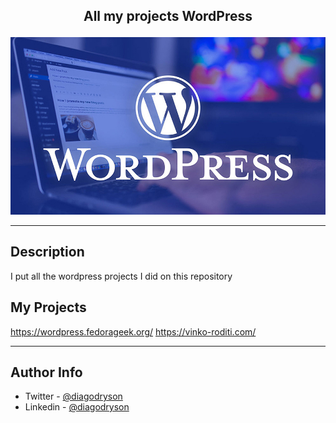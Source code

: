 ## <p align="center">All my projects WordPress</p>

![Project Image](wordpress-logo.jpg)

---

## Description

I put all the wordpress projects I did on this repository

## My Projects

https://wordpress.fedorageek.org/
https://vinko-roditi.com/


---

## Author Info

- Twitter - [@diagodryson](https://twitter.com/jamesqquick)
- Linkedin - [@diagodryson](https://linkedin.com/in/diagodryson)

